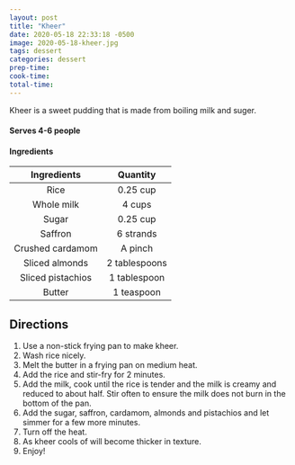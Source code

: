 ```yaml
---
layout: post
title: "Kheer"
date: 2020-05-18 22:33:18 -0500
image: 2020-05-18-kheer.jpg
tags: dessert
categories: dessert
prep-time:
cook-time:
total-time:
---
```


Kheer is a sweet pudding that is made from boiling milk and suger.

#### Serves 4-6 people

#### Ingredients

|    Ingredients    |    Quantity   |
|:-----------------:|:-------------:|
|        Rice       |    0.25 cup   |
|     Whole milk    |     4 cups    |
|       Sugar       |    0.25 cup   |
|      Saffron      |   6 strands   |
|  Crushed cardamom |    A pinch    |
|   Sliced almonds  | 2 tablespoons |
| Sliced pistachios |  1 tablespoon |
|       Butter      |   1 teaspoon  |

## Directions

1.	Use a non-stick frying pan to make kheer.
2.	Wash rice nicely.
3.	Melt the butter in a frying pan on medium heat.
4.	Add the rice and stir-fry for 2 minutes.
5.	Add the milk, cook until the rice is tender and the milk is creamy and reduced to about half. Stir often to ensure the milk does not burn in the bottom of the pan.
6.	Add the sugar, saffron, cardamom, almonds and pistachios and let simmer for a few more minutes.
7.	Turn off the heat.
8.	As kheer cools of will become thicker in texture.
9.	Enjoy!
